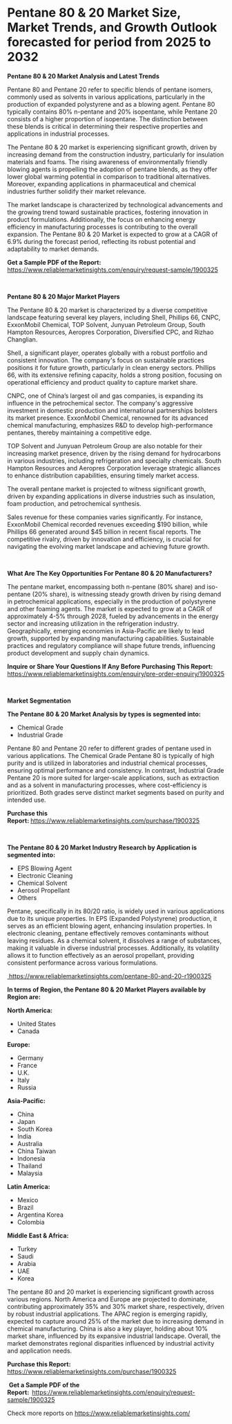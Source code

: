 <p><h1>Pentane 80 & 20 Market Size, Market Trends, and Growth Outlook forecasted for period from 2025 to 2032</h1></p><p><strong>Pentane 80 & 20 Market Analysis and Latest Trends</strong></p>
<p><p>Pentane 80 and Pentane 20 refer to specific blends of pentane isomers, commonly used as solvents in various applications, particularly in the production of expanded polystyrene and as a blowing agent. Pentane 80 typically contains 80% n-pentane and 20% isopentane, while Pentane 20 consists of a higher proportion of isopentane. The distinction between these blends is critical in determining their respective properties and applications in industrial processes.</p><p>The Pentane 80 & 20 market is experiencing significant growth, driven by increasing demand from the construction industry, particularly for insulation materials and foams. The rising awareness of environmentally friendly blowing agents is propelling the adoption of pentane blends, as they offer lower global warming potential in comparison to traditional alternatives. Moreover, expanding applications in pharmaceutical and chemical industries further solidify their market relevance.</p><p>The market landscape is characterized by technological advancements and the growing trend toward sustainable practices, fostering innovation in product formulations. Additionally, the focus on enhancing energy efficiency in manufacturing processes is contributing to the overall expansion. The Pentane 80 & 20 Market is expected to grow at a CAGR of 6.9% during the forecast period, reflecting its robust potential and adaptability to market demands.</p></p>
<p><strong>Get a Sample PDF of the Report:&nbsp;</strong> <a href="https://www.reliablemarketinsights.com/enquiry/request-sample/1900325?utm_campaign=2802&utm_medium=2&utm_source=Github&utm_content=ia&utm_term=03042025&utm_id=pentane-80-20">https://www.reliablemarketinsights.com/enquiry/request-sample/1900325</a></p>
<p>&nbsp;</p>
<p><strong>Pentane 80 & 20 Major Market Players</strong></p>
<p><p>The Pentane 80 & 20 market is characterized by a diverse competitive landscape featuring several key players, including Shell, Phillips 66, CNPC, ExxonMobil Chemical, TOP Solvent, Junyuan Petroleum Group, South Hampton Resources, Aeropres Corporation, Diversified CPC, and Rizhao Changlian. </p><p>Shell, a significant player, operates globally with a robust portfolio and consistent innovation. The company's focus on sustainable practices positions it for future growth, particularly in clean energy sectors. Phillips 66, with its extensive refining capacity, holds a strong position, focusing on operational efficiency and product quality to capture market share. </p><p>CNPC, one of China’s largest oil and gas companies, is expanding its influence in the petrochemical sector. The company's aggressive investment in domestic production and international partnerships bolsters its market presence. ExxonMobil Chemical, renowned for its advanced chemical manufacturing, emphasizes R&D to develop high-performance pentanes, thereby maintaining a competitive edge. </p><p>TOP Solvent and Junyuan Petroleum Group are also notable for their increasing market presence, driven by the rising demand for hydrocarbons in various industries, including refrigeration and specialty chemicals. South Hampton Resources and Aeropres Corporation leverage strategic alliances to enhance distribution capabilities, ensuring timely market access.</p><p>The overall pentane market is projected to witness significant growth, driven by expanding applications in diverse industries such as insulation, foam production, and petrochemical synthesis. </p><p>Sales revenue for these companies varies significantly. For instance, ExxonMobil Chemical recorded revenues exceeding $190 billion, while Phillips 66 generated around $45 billion in recent fiscal reports. The competitive rivalry, driven by innovation and efficiency, is crucial for navigating the evolving market landscape and achieving future growth.</p></p>
<p>&nbsp;</p>
<p><strong>What Are The Key Opportunities For Pentane 80 & 20 Manufacturers?</strong></p>
<p><p>The pentane market, encompassing both n-pentane (80% share) and iso-pentane (20% share), is witnessing steady growth driven by rising demand in petrochemical applications, especially in the production of polystyrene and other foaming agents. The market is expected to grow at a CAGR of approximately 4-5% through 2028, fueled by advancements in the energy sector and increasing utilization in the refrigeration industry. Geographically, emerging economies in Asia-Pacific are likely to lead growth, supported by expanding manufacturing capabilities. Sustainable practices and regulatory compliance will shape future trends, influencing product development and supply chain dynamics.</p></p>
<p><strong>Inquire or Share Your Questions If Any Before Purchasing This Report:</strong> <a href="https://www.reliablemarketinsights.com/enquiry/pre-order-enquiry/1900325?utm_campaign=2802&utm_medium=2&utm_source=Github&utm_content=ia&utm_term=03042025&utm_id=pentane-80-20">https://www.reliablemarketinsights.com/enquiry/pre-order-enquiry/1900325</a></p>
<p>&nbsp;</p>
<p><strong>Market Segmentation</strong></p>
<p><strong>The Pentane 80 & 20 Market Analysis by types is segmented into:</strong></p>
<p><ul><li>Chemical Grade</li><li>Industrial Grade</li></ul></p>
<p><p>Pentane 80 and Pentane 20 refer to different grades of pentane used in various applications. The Chemical Grade Pentane 80 is typically of high purity and is utilized in laboratories and industrial chemical processes, ensuring optimal performance and consistency. In contrast, Industrial Grade Pentane 20 is more suited for larger-scale applications, such as extraction and as a solvent in manufacturing processes, where cost-efficiency is prioritized. Both grades serve distinct market segments based on purity and intended use.</p></p>
<p><strong>Purchase this Report:&nbsp;</strong><a href="https://www.reliablemarketinsights.com/purchase/1900325?utm_campaign=2802&utm_medium=2&utm_source=Github&utm_content=ia&utm_term=03042025&utm_id=pentane-80-20">https://www.reliablemarketinsights.com/purchase/1900325</a></p>
<p>&nbsp;</p>
<p><strong>The Pentane 80 & 20 Market Industry Research by Application is segmented into:</strong></p>
<p><ul><li>EPS Blowing Agent</li><li>Electronic Cleaning</li><li>Chemical Solvent</li><li>Aerosol Propellant</li><li>Others</li></ul></p>
<p><p>Pentane, specifically in its 80/20 ratio, is widely used in various applications due to its unique properties. In EPS (Expanded Polystyrene) production, it serves as an efficient blowing agent, enhancing insulation properties. In electronic cleaning, pentane effectively removes contaminants without leaving residues. As a chemical solvent, it dissolves a range of substances, making it valuable in diverse industrial processes. Additionally, its volatility allows it to function effectively as an aerosol propellant, providing consistent performance across various formulations.</p></p>
<p><a href="https://www.reliablemarketinsights.com/pentane-80-and-20-r1900325?utm_campaign=2802&utm_medium=2&utm_source=Github&utm_content=ia&utm_term=03042025&utm_id=pentane-80-20">&nbsp;https://www.reliablemarketinsights.com/pentane-80-and-20-r1900325</a></p>
<p><strong>In terms of Region, the Pentane 80 & 20 Market Players available by Region are:</strong></p>
<p>
    <p> <strong> North America: </strong>
        <ul>
            <li>United States</li>
            <li>Canada</li>
        </ul>
        </p> 
    <p> <strong> Europe: </strong>
        <ul>
            <li>Germany</li>
            <li>France</li>
            <li>U.K.</li>
            <li>Italy</li>
            <li>Russia</li>
        </ul>
        </p> 
    <p> <strong> Asia-Pacific: </strong>
        <ul>
            <li>China</li>
            <li>Japan</li>
            <li>South Korea</li>
            <li>India</li>
            <li>Australia</li>
            <li>China Taiwan</li>
            <li>Indonesia</li>
            <li>Thailand</li>
            <li>Malaysia</li>
        </ul>
        </p> 
    <p> <strong> Latin America: </strong>
        <ul>
            <li>Mexico</li>
            <li>Brazil</li>
            <li>Argentina Korea</li>
            <li>Colombia</li>
        </ul>
        </p> 
    <p> <strong> Middle East & Africa: </strong>
        <ul>
            <li>Turkey</li>
            <li>Saudi</li>
            <li>Arabia</li>
            <li>UAE</li>
            <li>Korea</li>
        </ul>
    </p>
    </p>
<p><p>The pentane 80 and 20 market is experiencing significant growth across various regions. North America and Europe are projected to dominate, contributing approximately 35% and 30% market share, respectively, driven by robust industrial applications. The APAC region is emerging rapidly, expected to capture around 25% of the market due to increasing demand in chemical manufacturing. China is also a key player, holding about 10% market share, influenced by its expansive industrial landscape. Overall, the market demonstrates regional disparities influenced by industrial activity and application needs.</p></p>
<p><strong>Purchase this Report: </strong><a href="https://www.reliablemarketinsights.com/purchase/1900325?utm_campaign=2802&utm_medium=2&utm_source=Github&utm_content=ia&utm_term=03042025&utm_id=pentane-80-20">https://www.reliablemarketinsights.com/purchase/1900325</a></p>
<p>&nbsp;<strong>Get a Sample PDF of the Report:&nbsp;&nbsp;</strong><a href="https://www.reliablemarketinsights.com/enquiry/request-sample/1900325?utm_campaign=2802&utm_medium=2&utm_source=Github&utm_content=ia&utm_term=03042025&utm_id=pentane-80-20">https://www.reliablemarketinsights.com/enquiry/request-sample/1900325</a></p>
<p><strong></strong></p>
<p>Check more reports on <a href="https://www.reliablemarketinsights.com/?utm_campaign=2802&utm_medium=2&utm_source=Github&utm_content=ia&utm_term=03042025&utm_id=pentane-80-20">https://www.reliablemarketinsights.com/</a></p>